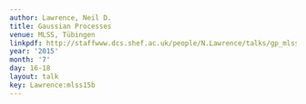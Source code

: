 ```yaml
---
author: Lawrence, Neil D.
title: Gaussian Processes
venue: MLSS, Tübingen
linkpdf: http://staffwww.dcs.shef.ac.uk/people/N.Lawrence/talks/gp_mlss15b.pdf
year: '2015'
month: '7'
day: 16-18
layout: talk
key: Lawrence:mlss15b
---
```

